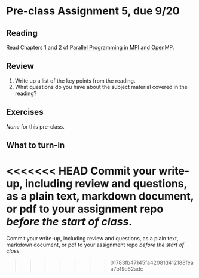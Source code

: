 # Pre-class Assignment 5, due 9/20

## Reading

Read Chapters 1 and 2 of [Parallel Programming in MPI and OpenMP](https://cmse-courses.slack.com/files/UC9P697JS/FCG8WB42Z/eijkhoutparcomp.pdf).

## Review

1. Write up a list of the key points from the reading.
2. What questions do you have about the subject material covered in the reading?

## Exercises

_None_ for this pre-class.

## What to turn-in

<<<<<<< HEAD
Commit your write-up, including review and questions, as a plain text, markdown document, or pdf to your assignment repo _before the start of class_.
=======
Commit your write-up, including review and questions, as a plain text, markdown document, or pdf to your assignment repo _before the start of class_.
>>>>>>> 01783fb47145fa42081d412188feaa7b19c62adc
